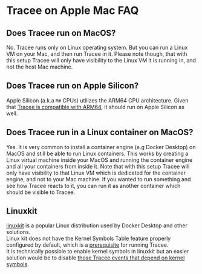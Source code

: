 # Tracee on Apple Mac FAQ

## Does Tracee run on MacOS?

No. Tracee runs only on Linux operating system. But you can run a Linux VM on your Mac, and then run Tracee in it. Please note though, that with this setup Tracee will only have visibility to the Linux VM it is running in, and not the host Mac machine.

## Does Tracee run on Apple Silicon?

Apple Silicon (a.k.a `M#` CPUs) utilizes the ARM64 CPU architecture. Given that [Tracee is compatible with ARM64](../install/prerequisites.md#processor-architecture), it should run on Apple Silicon as well.

## Does Tracee run in a Linux container on MacOS?

Yes. It is very common to install a container engine (e.g Docker Desktop) on MacOS and still be able to run Linux containers. This works by creating a Linux virtual machine inside your MacOS and running the container engine and all your containers from inside it. Note that with this setup Tracee will only have visibility to that Linux VM which is dedicated for the container engine, and not to your Mac machine. If you wanted to run something and see how Tracee reacts to it, you can run it as another container which should be visible to Tracee.

## Linuxkit

[linuxkit](https://github.com/linuxkit/linuxkit) is a popular Linux distribution used by Docker Desktop and other solutions.  
Linux kit does not have the Kernel Symbols Table feature properly configured by default, which is a [prerequisite](../install/prerequisites.md#kernel-symbols) for running Tracee.  
It is technically possible to enable kernel symbols in linuxkit but an easier solution would be to  disable [those Tracee events that depend on kernel symbols](../install/prerequisites.md#kernel-symbols).
